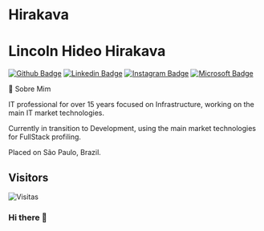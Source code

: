 # Hirakava
# Lincoln Hideo Hirakava

[![Github Badge](https://img.shields.io/badge/-Github-000?style=for-the-badge&logo=Github&logoColor=gray&link=https://github.com/hirakava)](https://github.com/hirakava)
[![Linkedin Badge](https://img.shields.io/badge/-LinkedIn-blue?style=for-the-badge&logo=Linkedin&logoColor=white&link=https://www.linkedin.com/in/lincolnhirakava/)](https://www.linkedin.com/in/lincolnhirakava/)
[![Instagram Badge](https://img.shields.io/badge/-Instagram-C13584?style=for-the-badge&labelColor=C13584&logo=instagram&logoColor=white&link=https://www.instagram.com/hirakavalincoln/)](https://www.instagram.com/hirakavalincoln/)
[![Microsoft Badge](https://img.shields.io/badge/-twitter-C13584?style=for-the-badge&labelColor=blue&logo=twitter&logoColor=white&link=https://docs.microsoft.com/pt-br/users/hirakava)](https://docs.microsoft.com/pt-br/users/hirakava)




💬 Sobre Mim

IT professional for over 15 years focused on Infrastructure, working on the main IT market technologies.

Currently in transition to Development, using the main market technologies for FullStack profiling.

Placed on São Paulo, Brazil.



## Visitors

![Visitas](https://visitor-badge.glitch.me/badge?page_id=hirakava)

### Hi there 👋

<!--
**Hirakava/Hirakava** is a ✨ _special_ ✨ repository because its `README.md` (this file) appears on your GitHub profile.

Here are some ideas to get you started:

- 🔭 I’m currently working on ...
- 🌱 I’m currently learning ...
- 👯 I’m looking to collaborate on ...
- 🤔 I’m looking for help with ...
- 💬 Ask me about ...
- 📫 How to reach me: ...
- 😄 Pronouns: ...
- ⚡ Fun fact: ...
-->
